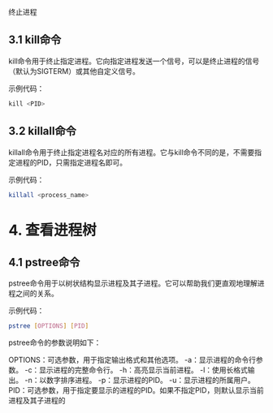 终止进程
## 3.1 kill命令
kill命令用于终止指定进程。它向指定进程发送一个信号，可以是终止进程的信号（默认为SIGTERM）或其他自定义信号。

示例代码：

```c++
kill <PID>
```

## 3.2 killall命令
killall命令用于终止指定进程名对应的所有进程。它与kill命令不同的是，不需要指定进程的PID，只需指定进程名即可。

示例代码：

```bash
killall <process_name>
```

# 4. 查看进程树
## 4.1 pstree命令
pstree命令用于以树状结构显示进程及其子进程。它可以帮助我们更直观地理解进程之间的关系。

示例代码：

```bash
pstree [OPTIONS] [PID]

```

pstree命令的参数说明如下：

OPTIONS：可选参数，用于指定输出格式和其他选项。
-a：显示进程的命令行参数。
-c：显示进程的完整命令行。
-h：高亮显示当前进程。
-l：使用长格式输出。
-n：以数字排序进程。
-p：显示进程的PID。
-u：显示进程的所属用户。
PID：可选参数，用于指定要显示的进程的PID。如果不指定PID，则默认显示当前进程及其子进程的